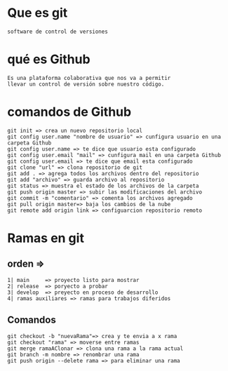 # Que es git
    software de control de versiones

# qué es Github
    Es una plataforma colaborativa que nos va a permitir 
    llevar un control de versión sobre nuestro código.

# comandos de Github
    git init => crea un nuevo repositorio local
    git config user.name "nombre de usuario" => cunfigura usuario en una carpeta Github
    git config user.name => te dice que usuario esta configurado
    git config user.email "mail" => cunfigura mail en una carpeta Github
    git config user.email => te dice que email esta configurado
    git clone "url" => clona repositorio de git
    git add . => agrega todos los archivos dentro del repositorio
    git add "archivo" => guarda archivo al repositorio
    git status => muestra el estado de los archivos de la carpeta
    git push origin master => subir las modificaciones del archivo
    git commit -m "comentario" => comenta los archivos agregado
    git pull origin master=> baja los cambios de la nube
    git remote add origin link => configuarcion repositorio remoto

# Ramas en git
    
## orden =>    
    1| main     => proyecto listo para mostrar
    2| release  => poryecto a probar
    3| develop  => preyecto en proceso de desarrollo
    4| ramas auxiliares => ramas para trabajos diferidos

## Comandos
    git checkout -b "nuevaRama"=> crea y te envia a x rama
    git checkout "rama" => moverse entre ramas
    git merge ramaAClonar => clona una rama a la rama actual
    git branch -m nombre => renombrar una rama
    git push origin --delete rama => para eliminar una rama